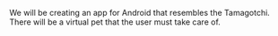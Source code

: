 We will be creating an app for Android that resembles the Tamagotchi.  There will be a virtual pet that the user must take care of.